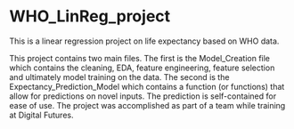 # WHO_LinReg_project
 This is a linear regression project on life expectancy based on WHO data.
 
 This project contains two main files. The first is the Model_Creation file which contains the cleaning, EDA, feature engineering, feature selection and ultimately model training on the data. The second is the Expectancy_Prediction_Model which contains a function (or functions) that allow for predictions on novel inputs. The prediction is self-contained for ease of use. The project was accomplished as part of a team while training at Digital Futures.

